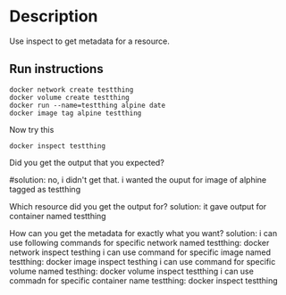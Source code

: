 # Description
Use inspect to get metadata for a resource.

## Run instructions

    docker network create testthing
    docker volume create testthing
    docker run --name=testthing alpine date
    docker image tag alpine testthing

Now try this

    docker inspect testthing

Did you get the output that you expected?


#solution:
	no, i didn't get that. i wanted the ouput for image of alphine tagged as testthing

Which resource did you get the output for?
solution:
	it gave output for container named testthing

How can you get the metadata for exactly what you want?
solution:
	i can use following commands for specific network named testthing:
		docker network inspect testhing
	i can use command for specific image named testthing:
		docker image inspect testhing
	i can use command for specific volume named testhing:
		docker volume inspect testthing
	i can use commadn for specific container name testthing:
		docker inspect testthing
